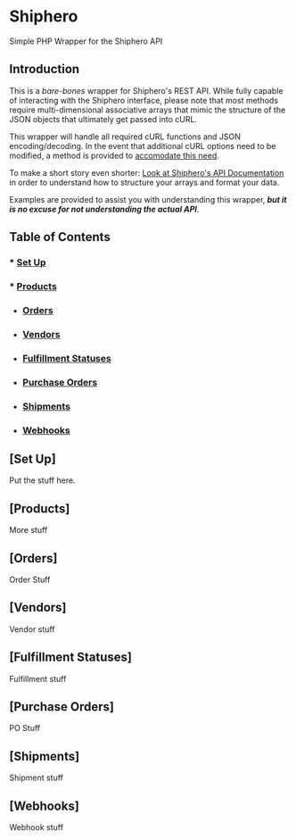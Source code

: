 # Shiphero
Simple PHP Wrapper for the Shiphero API

## Introduction
This is a *bare-bones* wrapper for Shiphero's REST API. While fully capable of interacting with the Shiphero interface, please note
that most methods require multi-dimensional associative arrays that mimic the structure of the JSON objects that ultimately get passed
into cURL. 

This wrapper will handle all required cURL functions and JSON encoding/decoding. In the event that additional cURL options 
need to be modified, a method is provided to [accomodate this need](#setting-additional-curl-options).

To make a short story even shorter: [Look at Shiphero's API Documentation](http://docs.shipheropublic.apiary.io/#) in order to understand
how to structure your arrays and format your data. 

Examples are provided to assist you with understanding this wrapper, ***but it is no excuse for not understanding the actual API***.

## Table of Contents
### * [Set Up](#set-up)
### * [Products](#products)
* ### [Orders](#orders)
* ### [Vendors](#vendors)
* ### [Fulfillment Statuses](#fulfillment-statuses)
* ### [Purchase Orders](#purchase-orders)
* ### [Shipments](#shipments)
* ### [Webhooks](#webhooks)

## [Set Up]
Put the stuff here.

## [Products]
More stuff

## [Orders]
Order Stuff

## [Vendors]
Vendor stuff

## [Fulfillment Statuses]
Fulfillment stuff

## [Purchase Orders]
PO Stuff

## [Shipments]
Shipment stuff

## [Webhooks]
Webhook stuff
